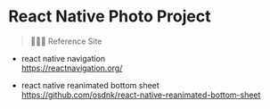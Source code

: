 # React Native Photo Project
<!-- <img src="./assets/photo.gif" width="40%"> -->

> 🧑🏻‍💻 Reference Site

- react native navigation  
https://reactnavigation.org/  

- react native reanimated bottom sheet  
https://github.com/osdnk/react-native-reanimated-bottom-sheet
